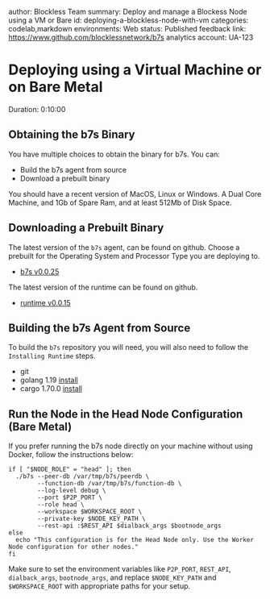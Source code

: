 
author: Blockless Team
summary: Deploy and manage a Blockess Node using a VM or Bare
id: deploying-a-blockless-node-with-vm
categories: codelab,markdown
environments: Web
status: Published
feedback link: https://www.github.com/blocklessnetwork/b7s
analytics account: UA-123

# Deploying using a Virtual Machine or on Bare Metal
Duration: 0:10:00

## Obtaining the b7s Binary

You have multiple choices to obtain the binary for b7s. You can:

* Build the b7s agent from source
* Download a prebuilt binary

You should have a recent version of MacOS, Linux or Windows. A Dual Core Machine, and 1Gb of Spare Ram, and at least 512Mb of Disk Space.

## Downloading a Prebuilt Binary

The latest version of the `b7s` agent, can be found on github. Choose a prebuilt for the Operating System and Processor Type you are deploying to.

* [b7s v0.0.25](https://github.com/blocklessnetwork/b7s/releases/tag/v0.0.25)

The latest version of the runtime can be found on github. 

* [runtime v0.0.15](https://github.com/blocklessnetwork/runtime/releases/tag/v0.0.15)

## Building the b7s Agent from Source

To build the `b7s` repository you will need, you will also need to follow the `Installing Runtime` steps.

* git
* golang 1.19 [install](https://go.dev/doc/install)
* cargo 1.70.0  [install](https://doc.rust-lang.org/cargo/getting-started/installation.html)

## Run the Node in the Head Node Configuration (Bare Metal)

If you prefer running the b7s node directly on your machine without using Docker, follow the instructions below:

    if [ "$NODE_ROLE" = "head" ]; then
      ./b7s --peer-db /var/tmp/b7s/peerdb \
            --function-db /var/tmp/b7s/function-db \
            --log-level debug \
            --port $P2P_PORT \
            --role head \
            --workspace $WORKSPACE_ROOT \
            --private-key $NODE_KEY_PATH \
            --rest-api :$REST_API $dialback_args $bootnode_args
    else
      echo "This configuration is for the Head Node only. Use the Worker Node configuration for other nodes."
    fi

Make sure to set the environment variables like `P2P_PORT`, `REST_API`, `dialback_args`, `bootnode_args`, and replace `$NODE_KEY_PATH` and `$WORKSPACE_ROOT` with appropriate paths for your setup.